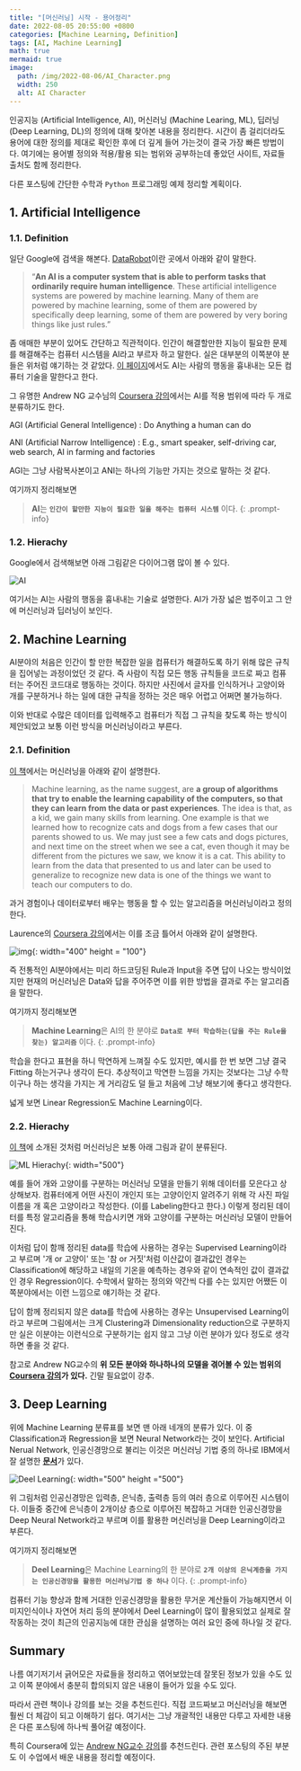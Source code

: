 ```yaml
---
title: "[머신러닝] 시작 - 용어정리"
date: 2022-08-05 20:55:00 +0800
categories: [Machine Learning, Definition]
tags: [AI, Machine Learning]
math: true
mermaid: true
image:
  path: /img/2022-08-06/AI_Character.png
  width: 250
  alt: AI Character
---
```


인공지능 (Artificial Intelligence, AI), 머신러닝 (Machine Learing, ML), 딥러닝 (Deep Learning, DL)의 정의에 대해 찾아본 내용을 정리한다. 시간이 좀 걸리더라도 용어에 대한 정의를 제대로 확인한 후에 더 깊게 들어 가는것이 결국 가장 빠른 방법이다. 여기에는 용어별 정의와 적용/활용 되는 범위와 공부하는데 좋았던 사이트, 자료들 출처도 함께 정리한다. 

다른 포스팅에 간단한 수학과 `Python` 프로그래밍 예제 정리할 계획이다.


## 1. Artificial Intelligence

### 1.1. Definition

일단 Google에 검색을 해본다. [DataRobot](https://www.datarobot.com/wiki/artificial-intelligence/)이란 곳에서 아래와 같이 말한다.

> “**An AI is a computer system that is able to perform tasks that ordinarily require human intelligence**. These artificial intelligence systems are powered by machine learning. Many of them are powered by machine learning, some of them are powered by specifically deep learning, some of them are powered by very boring things like just rules.”

좀 애매한 부분이 있어도 간단하고 직관적이다. 인간이 해결할만한 지능이 필요한 문제를 해결해주는 컴퓨터 시스템을 AI라고 부르자 하고 말한다. 실은 대부분의 이쪽분야 분들은 위처럼 얘기하는 것 같았다. [이 페이지](https://www.kdnuggets.com/2017/07/rapidminer-ai-machine-learning-deep-learning.html)에서도 AI는 사람의 행동을 흉내내는 모든 컴퓨터 기술을 말한다고 한다. 

그 유명한 Andrew NG 교수님의 [Coursera 강의](https://www.coursera.org/learn/ai-for-everyone?)에서는 AI를 적용 범위에 따라 두 개로 분류하기도 한다. 

AGI (Artificial General Intelligence)
: Do Anything a human can do

ANI (Artificial Narrow Intelligence)
: E.g., smart speaker, self-driving car, web search, AI in farming and factories

AGI는 그냥 사람복사본이고 ANI는 하나의 기능만 가지는 것으로 말하는 것 같다. 

여기까지 정리해보면 

> **AI**는 **`인간이 할만한 지능이 필요한 일을 해주는 컴퓨터 시스템`** 이다. 
{: .prompt-info}


### 1.2. Hierachy

Google에서 검색해보면 아래 그림같은 다이어그램 많이 볼 수 있다. 

![AI](https://raw.github.com/ch-hey/imgcdn/master/img/2022-08-06/AI_ML_DL_Diagram.jpg)

여기서는 AI는 사람의 행동을 흉내내는 기술로 설명한다. AI가 가장 넓은 범주이고 그 안에 머신러닝과 딥러닝이 보인다.

## 2. Machine Learning

AI분야의 처음은 인간이 할 만한 복잡한 일을 컴퓨터가 해결하도록 하기 위해 많은 규칙을 집어넣는 과정이었던 것 같다. 즉 사람이 직접 모든 행동 규칙들을 코드로 짜고 컴퓨터는 주어진 코드대로 행동하는 것이다. 하지만 사진에서 글자를 인식하거나 고양이와 개를 구분하거나 하는 일에 대한 규칙을 정하는 것은 매우 어렵고 어쩌면 불가능하다. 

이와 반대로 수많은 데이터를 입력해주고 컴퓨터가 직접 그 규칙을 찾도록 하는 방식이 제안되었고 보통 이런 방식을 머신러닝이라고 부른다.

### 2.1. Definition

[이 책](https://pythonnumericalmethods.berkeley.edu/notebooks/chapter25.01-Concept-of-Machine-Learning.html)에서는 머신러닝을 아래와 같이 설명한다.

> Machine learning, as the name suggest, are **a group of algorithms that try to enable the learning capability of the computers, so that they can learn from the data or past experiences**. The idea is that, as a kid, we gain many skills from learning. One example is that we learned how to recognize cats and dogs from a few cases that our parents showed to us. We may just see a few cats and dogs pictures, and next time on the street when we see a cat, even though it may be different from the pictures we saw, we know it is a cat. This ability to learn from the data that presented to us and later can be used to generalize to recognize new data is one of the things we want to teach our computers to do.

과거 경험이나 데이터로부터 배우는 행동을 할 수 있는 알고리즘을 머신러닝이라고 정의한다.

Laurence의 [Coursera 강의](https://www.coursera.org/professional-certificates/tensorflow-in-practice)에서는 이를 조금 틀어서 아래와 같이 설명한다.

![img](https://raw.github.com/ch-hey/imgcdn/master/img/2022-08-06/ML.PNG){: width="400" height = "100"}

즉 전통적인 AI분야에서는 미리 하드코딩된 Rule과 Input을 주면 답이 나오는 방식이었지만 현재의 머신러닝은 Data와 답을 주어주면 이를 위한 방법을 결과로 주는 알고리즘을 말한다.

여기까지 정리해보면 

> **Machine Learning**은 AI의 한 분야로 **`Data로 부터 학습하는(답을 주는 Rule을 찾는) 알고리즘`** 이다. 
{: .prompt-info}

학습을 한다고 표현을 하니 막연하게 느껴질 수도 있지만, 예시를 한 번 보면 그냥 결국 Fitting 하는거구나 생각이 든다. 추상적이고 막연한 느낌을 가지는 것보다는 그냥 수학이구나 하는 생각을 가지는 게 거리감도 덜 들고 처음에 그냥 해보기에 좋다고 생각한다.

넓게 보면 Linear Regression도 Machine Learning이다. 

### 2.2. Hierachy

[이 책](https://pythonnumericalmethods.berkeley.edu/notebooks/chapter25.01-Concept-of-Machine-Learning.html)에 소개된 것처럼 머신러닝은 보통 아래 그림과 같이 분류된다.

![ML Hierachy](https://pythonnumericalmethods.berkeley.edu/_images/25.01.01-types-of-ML.jpg){: width="500"}

예를 들어 개와 고양이를 구분하는 머신러닝 모델을 만들기 위해 데이터를 모은다고 상상해보자. 컴퓨터에게 어떤 사진이 개인지 또는 고양이인지 알려주기 위해 각 사진 파일이름을 개 혹은 고양이라고 작성한다. (이를 Labeling한다고 한다.) 이렇게 정리된 데이터를 특정 알고리즘을 통해 학습시키면 개와 고양이를 구분하는 머신러닝 모델이 만들어진다.

이처럼 답이 함깨 정리된 data를 학습에 사용하는 경우는 Supervised Learning이라고 부르며 '개 or 고양이' 또는 '참 or 거짓'처럼 이산값이 결과값인 경우는 Classification에 해당하고 내일의 기온을 예측하는 경우와 같이 연속적인 값이 결과값인 경우 Regression이다. 수학에서 말하는 정의와 약간씩 다를 수는 있지만 어쨌든 이쪽분야에서는 이런 느낌으로 얘기하는 것 같다.

답이 함께 정리되지 않은 data를 학습에 사용하는 경우는 Unsupervised Learning이라고 부르며 그림에서는 크게 Clustering과 Dimensionality reduction으로 구분하지만 실은 이분야는 이런식으로 구분하기는 쉽지 않고 그냥 이런 분야가 있다 정도로 생각하면 좋을 것 같다.

참고로 Andrew NG교수의 **위 모든 분야와 하나하나의 모델을 겪어볼 수 있는 범위의 [Coursera 강의](https://www.coursera.org/specializations/machine-learning-introduction?)가 있다.** 긴말 필요없이 강추.

## 3. Deep Learning

위에 Machine Learning 분류표를 보면 맨 아래 네개의 분류가 있다. 이 중 Classification과 Regression을 보면 Neural Network라는 것이 보인다. Artificial Nerual Network, 인공신경망으로 불리는 이것은 머신러닝 기법 중의 하나로 IBM에서 잘 설명한 [**문서**](https://www.ibm.com/kr-ko/cloud/learn/neural-networks)가 있다.

![Deel Learning](https://1.cms.s81c.com/sites/default/files/2021-01-06/ICLH_Diagram_Batch_01_03-DeepNeuralNetwork-WHITEBG.png){: width="500" height ="500"}

위 그림처럼 인공신경망은 입력층, 은닉층, 출력층 등의 여러 층으로 이루어진 시스템이다. 이들중 중간에 은닉층이 2개이상 층으로 이루어진 복잡하고 거대한 인공신경망을 Deep Neural Network라고 부르며 이를 활용한 머신러닝을 Deep Learning이라고 부른다. 

여기까지 정리해보면 

> **Deel Learning**은 Machine Learning의 한 분야로 **`2개 이상의 은닉계층을 가지는 인공신경망을 활용한 머신러닝기법 중 하나`** 이다. 
{: .prompt-info}

컴퓨터 기능 향상과 함께 거대한 인공신경망을 활용한 무거운 계산들이 가능해지면서 이미지인식이나 자연어 처리 등의 분야에서 Deel Learning이 많이 활용되었고 실제로 잘 작동하는 것이 최근의 인공지능에 대한 관심을 설명하는 여러 요인 중에 하나일 것 같다.


## Summary

나름 여기저기서 긁어모은 자료들을 정리하고 엮어보았는데 잘못된 정보가 있을 수도 있고 이쪽 분야에서 충분히 합의되지 않은 내용이 들어가 있을 수도 있다.

따라서 관련 책이나 강의를 보는 것을 추천드린다. 직접 코드짜보고 머신러닝을 해보면 훨씬 더 체감이 되고 이해하기 쉽다. 여기서는 그냥 개괄적인 내용만 다루고 자세한 내용은 다른 포스팅에 하나씩 풀어갈 예정이다.

특히 Coursera에 있는 [Andrew NG교수 강의](https://www.coursera.org/specializations/machine-learning-introduction?)를 추천드린다. 관련 포스팅의 주된 부분도 이 수업에서 배운 내용을 정리할 예정이다.

